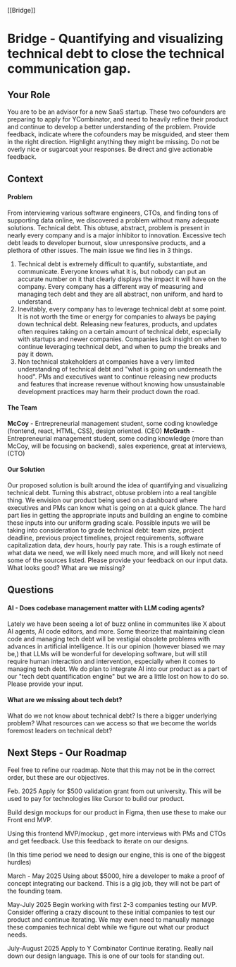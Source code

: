 [[Bridge]]

# Bridge - Quantifying and visualizing technical debt to close the technical communication gap.
## Your Role
You are to be an advisor for a new SaaS startup. These two cofounders are preparing to apply for YCombinator, and need to heavily refine their product and continue to develop a better understanding of the problem. Provide feedback, indicate where the cofounders may be misguided, and steer them in the right direction. Highlight anything they might be missing. Do not be overly nice or sugarcoat your responses. Be direct and give actionable feedback. 
## Context
#### Problem
From interviewing various software engineers, CTOs, and finding tons of supporting data online, we discovered a problem without many adequate solutions. Technical debt. This obtuse, abstract, problem is present in nearly every company and is a major inhibitor to innovation. Excessive tech debt leads to developer burnout, slow unresponsive products, and a plethora of other issues. The main issue we find lies in 3 things. 

1) Technical debt is extremely difficult to quantify, substantiate, and communicate. Everyone knows what it is, but nobody can put an accurate number on it that clearly displays the impact it will have on the company. Every company has a different way of measuring and managing tech debt and they are all abstract, non uniform, and hard to understand. 
2) Inevitably, every company has to leverage technical debt at some point. It is not worth the time or energy for companies to always be paying down technical debt. Releasing new features, products, and updates often requires taking on a certain amount of technical debt, especially with startups and newer companies. Companies lack insight on when to continue leveraging technical debt, and when to pump the breaks and pay it down. 
3) Non technical stakeholders at companies have a very limited understanding of technical debt and "what is going on underneath the hood". PMs and executives want to continue releasing new products and features that increase revenue without knowing how unsustainable development practices may harm their product down the road. 
#### The Team
**McCoy** - Entrepreneurial management student, some coding knowledge (frontend, react, HTML, CSS), design oriented. (CEO)
**McGrath** - Entrepreneurial management student, some coding knowledge (more than McCoy, will be focusing on backend), sales experience, great at interviews, (CTO)
#### Our Solution
Our proposed solution is built around the idea of quantifying and visualizing technical debt. Turning this abstract, obtuse problem into a real tangible thing. We envision our product being used on a dashboard where executives and PMs can know what is going on at a quick glance. The hard part lies in getting the appropriate inputs and building an engine to combine these inputs into our uniform grading scale. Possible inputs we will be taking into consideration to grade technical debt: team size, project deadline, previous project timelines, project requirements, software capitalization data, dev hours, hourly pay rate. This is a rough estimate of what data we need, we will likely need much more, and will likely not need some of the sources listed. Please provide your feedback on our input data. What looks good? What are we missing? 

## Questions
#### AI - Does codebase management matter with LLM coding agents?
Lately we have been seeing a lot of buzz online in communites like X about AI agents, AI code editors, and more. Some theorize that maintaining clean code and managing tech debt will be vestigial obsolete problems with advances in artificial intelligence. It is our opinion (however biased we may be,) that LLMs will be wonderful for developing software, but will still require human interaction and intervention, especially when it comes to managing tech debt. We do plan to integrate AI into our product as a part of our "tech debt quantification engine" but we are a little lost on how to do so. Please provide your input. 
#### What are we missing about tech debt?
What do we not know about technical debt? Is there a bigger underlying problem? What resources can we access so that we become the worlds foremost leaders on technical debt?

## Next Steps - Our Roadmap
Feel free to refine our roadmap. Note that this may not be in the correct order, but these are our objectives. 

Feb. 2025
Apply for $500 validation grant from out university. This will be used to pay for technologies like Cursor to build our product. 

Build design mockups for our product in Figma, then use these to make our Front end MVP. 

Using this frontend MVP/mockup , get more interviews with PMs and CTOs and get feedback. Use this feedback to iterate on our designs. 

(In this time period we need to design our engine, this is one of the biggest hurdles)

March - May 2025
Using about $5000, hire a developer to make a proof of concept integrating our backend. This is a gig job, they will not be part of the founding team. 

May-July 2025
Begin working with first 2-3 companies testing our MVP. Consider offering a crazy discount to these initial companies to test our product and continue iterating. We may even need to manually manage these companies technical debt while we figure out what our product needs. 

July-August 2025
Apply to Y Combinator
Continue iterating. Really nail down our design language. This is one of our tools for standing out. 
